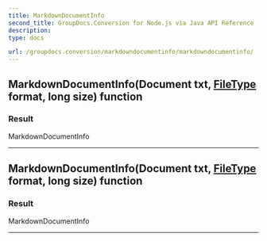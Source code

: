 ```yaml
---
title: MarkdownDocumentInfo
second_title: GroupDocs.Conversion for Node.js via Java API Reference
description: 
type: docs

url: /groupdocs.conversion/markdowndocumentinfo/markdowndocumentinfo/
---
```


## MarkdownDocumentInfo(Document txt, [FileType](../../filetype) format, long size) function


### Result
MarkdownDocumentInfo


---


## MarkdownDocumentInfo(Document txt, [FileType](../../filetype) format, long size) function


### Result
MarkdownDocumentInfo


---


